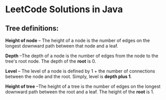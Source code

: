 # LeetCode Solutions in Java
## Tree definitions:
**Height of node** – The height of a node is the number of edges on the longest downward path between that node and a leaf.

**Depth** –The depth of a node is the number of edges from the node to the tree's root node.
The depth of the **root** is 0.

**Level** – The level of a node is defined by 1 + the number of connections between the node and the root.
Simply, level is **depth plus 1**.

**Height of tree** –The height of a tree is the number of edges on the longest downward path between the root and a leaf.
The height of the **root** is 1.

